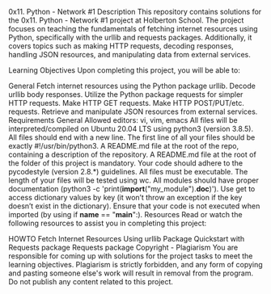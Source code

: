 0x11. Python - Network #1
Description
This repository contains solutions for the 0x11. Python - Network #1 project at Holberton School. The project focuses on teaching the fundamentals of fetching internet resources using Python, specifically with the urllib and requests packages. Additionally, it covers topics such as making HTTP requests, decoding responses, handling JSON resources, and manipulating data from external services.

Learning Objectives
Upon completing this project, you will be able to:

General
Fetch internet resources using the Python package urllib.
Decode urllib body responses.
Utilize the Python package requests for simpler HTTP requests.
Make HTTP GET requests.
Make HTTP POST/PUT/etc. requests.
Retrieve and manipulate JSON resources from external services.
Requirements
General
Allowed editors: vi, vim, emacs
All files will be interpreted/compiled on Ubuntu 20.04 LTS using python3 (version 3.8.5).
All files should end with a new line.
The first line of all your files should be exactly #!/usr/bin/python3.
A README.md file at the root of the repo, containing a description of the repository.
A README.md file at the root of the folder of this project is mandatory.
Your code should adhere to the pycodestyle (version 2.8.*) guidelines.
All files must be executable.
The length of your files will be tested using wc.
All modules should have proper documentation (python3 -c 'print(__import__("my_module").__doc__)').
Use get to access dictionary values by key (it won’t throw an exception if the key doesn’t exist in the dictionary).
Ensure that your code is not executed when imported (by using if __name__ == "__main__":).
Resources
Read or watch the following resources to assist you in completing this project:

HOWTO Fetch Internet Resources Using urllib Package
Quickstart with Requests package
Requests package
Copyright - Plagiarism
You are responsible for coming up with solutions for the project tasks to meet the learning objectives. Plagiarism is strictly forbidden, and any form of copying and pasting someone else's work will result in removal from the program. Do not publish any content related to this project.

